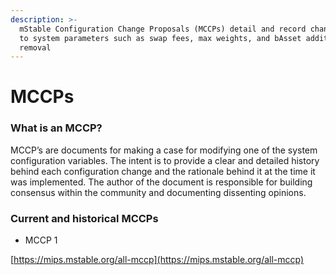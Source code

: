 ```yaml
---
description: >-
  mStable Configuration Change Proposals (MCCPs) detail and record changes made
  to system parameters such as swap fees, max weights, and bAsset addition or
  removal
---
```


# MCCPs

### What is an MCCP? <a id="what-is-an-mccp"></a>

MCCP’s are documents for making a case for modifying one of the system configuration variables. The intent is to provide a clear and detailed history behind each configuration change and the rationale behind it at the time it was implemented. The author of the document is responsible for building consensus within the community and documenting dissenting opinions.

### Current and historical MCCPs

* MCCP 1

[https://mips.mstable.org/all-mccp](https://mips.mstable.org/all-mccp)


